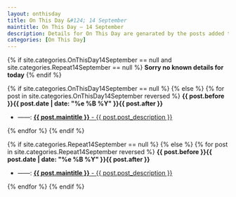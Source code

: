 ```yaml
---
layout: onthisday
title: On This Day &#124; 14 September
maintitle: On This Day — 14 September
description: Details for On This Day are genarated by the posts added to the website so the content is subject to changes/updates over time.
categories: [On This Day]
---
```


{% if site.categories.OnThisDay14September == null and site.categories.Repeat14September == null %}
<strong>Sorry no known details for today</strong>
{% endif %}

{% if site.categories.OnThisDay14September == null %}
{% else %}
{% for post in site.categories.OnThisDay14September reversed %}
<strong>{{ post.before }}{{ post.date | date: "%e %B %Y" }}{{ post.after }}</strong>
<ul>
<li> ——: <a class="{{ post.class }}" href="{{ post.url }}"><strong>{{ post.maintitle }}</strong> - {{ post.post_description }}</a></li>
</ul>
{% endfor %}
{% endif %}

{% if site.categories.Repeat14September == null %}
{% else %}
{% for post in site.categories.Repeat14September reversed %}
<strong>{{ post.before }}{{ post.date | date: "%e %B %Y" }}{{ post.after }}</strong>
<ul>
<li> ——: <a class="{{ post.class }}" href="{{ post.url }}"><strong>{{ post.maintitle }}</strong> - {{ post.post_description }}</a></li>
</ul>
{% endfor %}
{% endif %}
